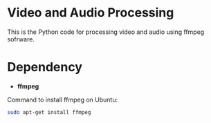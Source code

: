 # Video and Audio Processing

This is the Python code for processing video and audio using ffmpeg sofrware.

# Dependency

* __ffmpeg__

Command to install ffmpeg on Ubuntu:
```bash
sudo apt-get install ffmpeg
```
